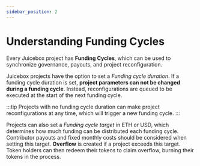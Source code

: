 ```yaml
---
sidebar_position: 2
---
```


# Understanding Funding Cycles

Every Juicebox project has **Funding Cycles**, which can be used to synchronize governance, payouts, and project reconfiguration.

Juicebox projects have the option to set a _Funding cycle duration_. If a funding cycle duration is set, **project parameters can not be changed during a funding cycle**. Instead, reconfigurations are queued to be executed at the start of the next funding cycle.

:::tip
Projects with no funding cycle duration can make project reconfigurations at any time, which will trigger a new funding cycle.
:::

Projects can also set a _Funding cycle target_ in ETH or USD, which determines how much funding can be distributed each funding cycle. Contributor payouts and fixed monthly costs should be considered when setting this target. **Overflow** is created if a project exceeds this target. Token holders can then redeem their tokens to claim overflow, burning their tokens in the process.
